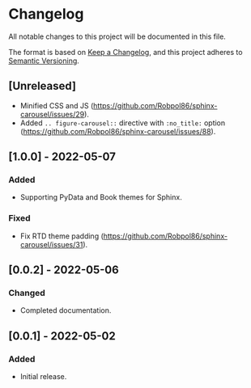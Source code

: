 # Changelog

All notable changes to this project will be documented in this file.

The format is based on [Keep a Changelog](https://keepachangelog.com/en/1.0.0/),
and this project adheres to [Semantic Versioning](https://semver.org/spec/v2.0.0.html).

## [Unreleased]

- Minified CSS and JS (https://github.com/Robpol86/sphinx-carousel/issues/29).
- Added `.. figure-carousel::` directive with `:no_title:` option (https://github.com/Robpol86/sphinx-carousel/issues/88).

## [1.0.0] - 2022-05-07

### Added

- Supporting PyData and Book themes for Sphinx.

### Fixed

- Fix RTD theme padding (https://github.com/Robpol86/sphinx-carousel/issues/31).

## [0.0.2] - 2022-05-06

### Changed

- Completed documentation.

## [0.0.1] - 2022-05-02

### Added

- Initial release.
